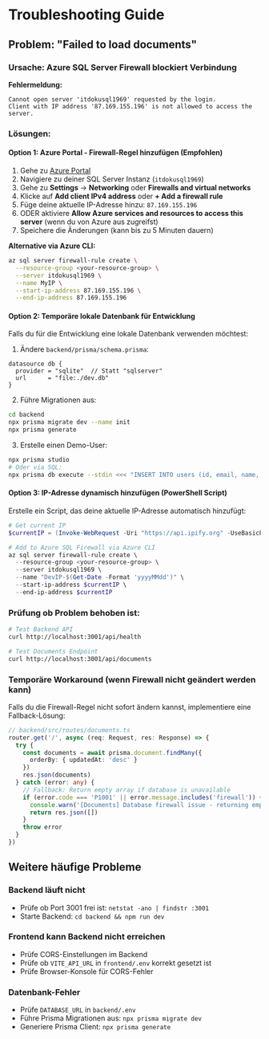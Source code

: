 # Troubleshooting Guide

## Problem: "Failed to load documents"

### Ursache: Azure SQL Server Firewall blockiert Verbindung

**Fehlermeldung:**
```
Cannot open server 'itdokusql1969' requested by the login. 
Client with IP address '87.169.155.196' is not allowed to access the server.
```

### Lösungen:

#### Option 1: Azure Portal - Firewall-Regel hinzufügen (Empfohlen)

1. Gehe zu [Azure Portal](https://portal.azure.com)
2. Navigiere zu deiner SQL Server Instanz (`itdokusql1969`)
3. Gehe zu **Settings** → **Networking** oder **Firewalls and virtual networks**
4. Klicke auf **Add client IPv4 address** oder **+ Add a firewall rule**
5. Füge deine aktuelle IP-Adresse hinzu: `87.169.155.196`
6. ODER aktiviere **Allow Azure services and resources to access this server** (wenn du von Azure aus zugreifst)
7. Speichere die Änderungen (kann bis zu 5 Minuten dauern)

**Alternative via Azure CLI:**
```bash
az sql server firewall-rule create \
  --resource-group <your-resource-group> \
  --server itdokusql1969 \
  --name MyIP \
  --start-ip-address 87.169.155.196 \
  --end-ip-address 87.169.155.196
```

#### Option 2: Temporäre lokale Datenbank für Entwicklung

Falls du für die Entwicklung eine lokale Datenbank verwenden möchtest:

1. Ändere `backend/prisma/schema.prisma`:
```prisma
datasource db {
  provider = "sqlite"  // Statt "sqlserver"
  url      = "file:./dev.db"
}
```

2. Führe Migrationen aus:
```bash
cd backend
npx prisma migrate dev --name init
npx prisma generate
```

3. Erstelle einen Demo-User:
```bash
npx prisma studio
# Oder via SQL:
npx prisma db execute --stdin <<< "INSERT INTO users (id, email, name, role) VALUES ('demo-user-id', 'demo@local.dev', 'Demo User', 'ADMIN');"
```

#### Option 3: IP-Adresse dynamisch hinzufügen (PowerShell Script)

Erstelle ein Script, das deine aktuelle IP-Adresse automatisch hinzufügt:

```powershell
# Get current IP
$currentIP = (Invoke-WebRequest -Uri "https://api.ipify.org" -UseBasicParsing).Content

# Add to Azure SQL Firewall via Azure CLI
az sql server firewall-rule create \
  --resource-group <your-resource-group> \
  --server itdokusql1969 \
  --name "DevIP-$(Get-Date -Format 'yyyyMMdd')" \
  --start-ip-address $currentIP \
  --end-ip-address $currentIP
```

### Prüfung ob Problem behoben ist:

```bash
# Test Backend API
curl http://localhost:3001/api/health

# Test Documents Endpoint
curl http://localhost:3001/api/documents
```

### Temporäre Workaround (wenn Firewall nicht geändert werden kann)

Falls du die Firewall-Regel nicht sofort ändern kannst, implementiere eine Fallback-Lösung:

```typescript
// backend/src/routes/documents.ts
router.get('/', async (req: Request, res: Response) => {
  try {
    const documents = await prisma.document.findMany({
      orderBy: { updatedAt: 'desc' }
    })
    res.json(documents)
  } catch (error: any) {
    // Fallback: Return empty array if database is unavailable
    if (error.code === 'P1001' || error.message.includes('firewall')) {
      console.warn('[Documents] Database firewall issue - returning empty array')
      return res.json([])
    }
    throw error
  }
})
```

## Weitere häufige Probleme

### Backend läuft nicht
- Prüfe ob Port 3001 frei ist: `netstat -ano | findstr :3001`
- Starte Backend: `cd backend && npm run dev`

### Frontend kann Backend nicht erreichen
- Prüfe CORS-Einstellungen im Backend
- Prüfe ob `VITE_API_URL` in `frontend/.env` korrekt gesetzt ist
- Prüfe Browser-Konsole für CORS-Fehler

### Datenbank-Fehler
- Prüfe `DATABASE_URL` in `backend/.env`
- Führe Prisma Migrationen aus: `npx prisma migrate dev`
- Generiere Prisma Client: `npx prisma generate`

